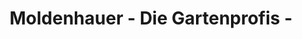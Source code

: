 ---
title: "Moldenhauer - Die Gartenprofis -"
url: /duisburg/moldenhauer-die-gartenprofis/
shop: Garten-Center
---